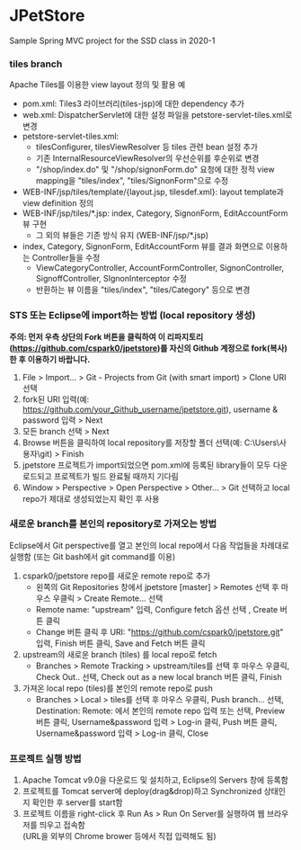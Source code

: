 # JPetStore
Sample Spring MVC project for the SSD class in 2020-1

### tiles branch
Apache Tiles를 이용한 view layout 정의 및 활용 예
- pom.xml: Tiles3 라이브러리(tiles-jsp)에 대한 dependency 추가
- web.xml: DispatcherServlet에 대한 설정 파일을 petstore-servlet-tiles.xml로 변경
- petstore-servlet-tiles.xml:   
    + tilesConfigurer, tilesViewResolver 등 tiles 관련 bean 설정 추가
    + 기존 InternalResourceViewResolver의 우선순위를 후순위로 변경
    + "/shop/index.do" 및 "/shop/signonForm.do" 요청에 대한 정적 view mapping을 "tiles/index", "tiles/SignonForm"으로 수정
- WEB-INF/jsp/tiles/template/{layout.jsp, tilesdef.xml}: layout template과 view definition 정의
- WEB-INF/jsp/tiles/*.jsp: index, Category, SignonForm, EditAccountForm 뷰 구현 
    + 그 외의 뷰들은 기존 방식 유지 (WEB-INF/jsp/*.jsp)
- index, Category, SignonForm, EditAccountForm 뷰를 결과 화면으로 이용하는 Controller들을 수정
    + ViewCategoryController, AccountFormController, SignonController, SignoffController, SIgnonInterceptor 수정
    + 반환하는 뷰 이름을 "tiles/index", "tiles/Category" 등으로 변경  

### STS 또는 Eclipse에 import하는 방법 (local repository 생성)

__주의: 먼저 우측 상단의 Fork 버튼을 클릭하여 이 리파지토리(https://github.com/cspark0/jpetstore)를 자신의 Github 계정으로 fork(복사)한 후 이용하기 바랍니다.__

1. File > Import... > Git - Projects from Git (with smart import) > Clone URI 선택
2. fork된  URI 입력(예: https://github.com/your_Github_username/jpetstore.git), username & password 입력  > Next
3. 모든 branch 선택  > Next
4. Browse 버튼을 클릭하여 local repository를 저장할 폴더 선택(예: C:\Users\사용자\git) > Finish  
5. jpetstore 프로젝트가 import되었으면 pom.xml에 등록된 library들이 모두 다운로드되고 프로젝트가 빌드 완료될 때까지 기다림   
6. Window > Perspective > Open Perspective > Other... > Git 선택하고 local repo가 제대로 생성되었는지 확인 후 사용

### 새로운 branch를 본인의 repository로 가져오는 방법

Eclipse에서 Git perspective를 열고 본인의 local repo에서 다음 작업들을 차례대로 실행함
(또는 Git bash에서 git command를 이용)

1. cspark0/jpetstore repo를 새로운 remote repo로 추가 
    - 왼쪽의 Git Repositories 창에서 jpetstore [master] > Remotes 선택 후 마우스 우클릭 > Create Remote... 선택
    - Remote name: "upstream" 입력, Configure fetch 옵션 선택 , Create 버튼 클릭
    - Change 버튼 클릭 후 URI: "https://github.com/cspark0/jpetstore.git" 입력, Finish 버튼 클릭,  Save and Fetch 버튼 클릭
2. upstream의 새로운 branch (tiles) 를 local repo로 fetch
    - Branches > Remote Tracking > upstream/tiles를 선택 후 마우스 우클릭, Check Out.. 선택, Check out as a new local branch 버튼 클릭, Finish
3. 가져온 local repo (tiles)를  본인의 remote repo로 push
    - Branches > Local > tiles를 선택 후 마우스 우클릭, Push branch... 선택, Destination: Remote: 에서 본인의 remote repo 입력 또는 선택, Preview 버튼 클릭, Username&password 입력 > Log-in 클릭, Push 버튼 클릭, Username&password 입력 > Log-in 클릭, Close

### 프로젝트 실행 방법
1. Apache Tomcat v9.0을 다운로드 및 설치하고, Eclipse의 Servers 창에 등록함
2. 프로젝트를 Tomcat server에 deploy(drag&drop)하고 Synchronized 상태인지 확인한 후 server를 start함
3. 프로젝트 이름을 right-click 후 Run As > Run On Server를 실행하여  웹 브라우저를 띄우고 접속함     
(URL을 외부의 Chrome brower 등에서 직접 입력해도 됨)
